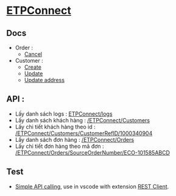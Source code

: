 # [ETPConnect](/docs/ETPConnect)

## Docs
* Order : 
  * [Cancel](order/cancel.md)
* Customer : 
  * [Create](customer/create.md)
  * [Update](customer/update.md)
  * [Update address](customer/update-address.md)

## API :

* Lấy danh sách logs : [ETPConnect/logs](/ETPConnect/logs)
* Lấy danh sách khách hàng : [/ETPConnect/Customers](/ETPConnect/Customers)
* Lấy chi tiết khách hàng theo id : [/ETPConnect/Customers/CustomerRefID/1000340904](/ETPConnect/Customers/CustomerRefID/1000340904)
* Lấy danh sách đơn hàng : [/ETPConnect/Orders](/ETPConnect/Orders)
* Lấy chi tiết đơn hàng theo mã đơn : [/ETPConnect/Orders/SourceOrderNumber/ECO-101585ABCD](/ETPConnect/Orders/SourceOrderNumber/ECO-101585ABCD)

## Test
* [Simple API calling]((api.rest)), use in vscode with extension [REST Client](https://marketplace.visualstudio.com/items?itemName=humao.rest-client).